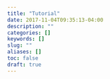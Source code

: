 ```yaml
---
title: "Tutorial"
date: 2017-11-04T09:35:13-04:00
description: ""
categories: []
keywords: []
slug: ""
aliases: []
toc: false
draft: true
---
```


